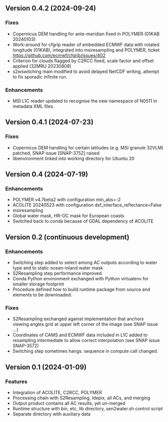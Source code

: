 ## Version 0.4.2 (2024-09-24)

### Fixes

* Copernicus DEM handling for ante-meridian fixed in POLYMER (01KAB 20240103)
* Work-around for cfgrip reader of embedded ECMWF data with rotated longitude (01KAB), integrated into msiresampling and POLYMER, ticket https://github.com/ecmwf/cfgrib/issues/402
* Criterion for clouds flagged by C2RCC fixed, scale factor and offset applied (32MRU 20230808)
* s2wswitching main modified to avoid delayed NetCDF writing, attempt to fix sporadic infinite run.

### Enhancements

* MSI L1C reader updated to recognise the new namespace of N0511 in metadata XML files.

## Version 0.4.1 (2024-07-23)

### Fixes

* Copernicus DEM handling for certain latitudes (e.g. MSI granule 32VLM) patched, SNAP issue [SNAP-3752] raised
* libenvironment linked into working directory for Ubuntu 20

## Version 0.4 (2024-07-19)

### Enhancements

* POLYMER v4.7beta2 with configuration min_abs=-2
* ACOLITE 20240523 with configuration dsf_interface_reflectance=False
* msiresampling
* Global water mask, HR-OC mask for European coasts
* Switched back to conda because of GDAL dependency of ACOLITE

## Version 0.2 (continuous development)

### Enhancements

* Switching step added to select among AC outputs according 
  to water type and to static ocean-inland water mask
* S2Resampling step performance improved
* Conda Python environment exchanged with Python virtualenv 
  for smaller storage footprint
* Procedure defined how to build runtime package from source 
  and elements to be downloaded.

### Fixes

* S2Resampling exchanged against implementation that anchors  
  viewing angles grid at upper left corner of the image 
  (see SNAP issue ...) 
* Coordinates of CAMS and ECMWF data included in L1C added to 
  resampling intermediate to allow correct interpolation
  (see SNAP issue SNAP-3572)
* Switching step sometimes hangs. sequence in compute call changed.

## Version 0.1 (2024-01-09)

### Features

* Integration of ACOLITE, C2RCC, POLYMER
* Processing chain with S2Resampling, Idepix, all ACs, and merging
* Output product contains all AC results, yet un-merged
* Runtime structure with bin, etc, lib directory, sen2water.sh control script
* Separate directory with auxiliary data

